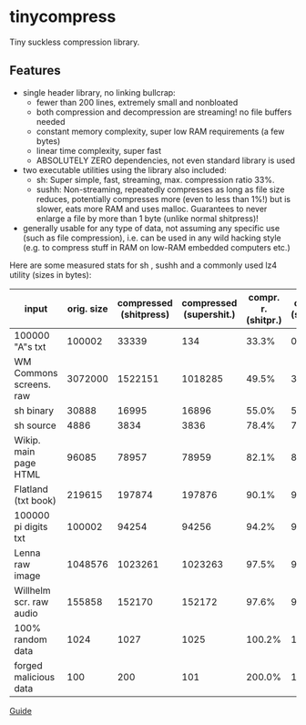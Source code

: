 # tinycompress

Tiny suckless compression library. 

## Features

- single header library, no linking bullcrap:
  - fewer than 200 lines, extremely small and nonbloated
  - both compression and decompression are streaming! no file buffers needed
  - constant memory complexity, super low RAM requirements (a few bytes)
  - linear time complexity, super fast
  - ABSOLUTELY ZERO dependencies, not even standard library is used
- two executable utilities using the library also included:
  - sh: Super simple, fast, streaming, max. compression ratio 33%.
  - sushh: Non-streaming, repeatedly compresses as long as file size
    reduces, potentially compresses more (even to less than 1%!) but is slower,
    eats more RAM and uses malloc. Guarantees to never enlarge a file by more
    than 1 byte (unlike normal shitpress)!
- generally usable for any type of data, not assuming any specific use (such as
  file compression), i.e. can be used in any wild hacking style (e.g. to
  compress stuff in RAM on low-RAM embedded computers etc.)


Here are some measured stats for sh , sushh and a commonly used
lz4 utility (sizes in bytes):

| input                   | orig. size | compressed (shitpress) | compressed (supershit.) | compr. r. (shitpr.) |  compr. r. (supersh.) | compressed (lz4) | compr. r. (lz4) |
| ----------------------- | ---------- | ---------------------- | ----------------------- | ------------------- | --------------------- | ---------------- | --------------- |
| 100000 "A"s txt         | 100002     | 33339                  | 134                     | 33.3%               | 0.1% !!!              | 422              | 42.0%           |
| WM Commons screens. raw | 3072000    | 1522151                | 1018285                 | 49.5%               | 33.1%                 | 721531           | 23.4%           |
| sh binary        | 30888      | 16995                  | 16896                   | 55.0%               | 54.7%                 | 12859            | 41.6%           |
| sh source        | 4886       | 3834                   | 3836                    | 78.4%               | 78.5%                 | 580              | 75.3%           |
| Wikip. main page HTML   | 96085      | 78957                  | 78959                   | 82.1%               | 82.1%                 | 32459            | 33.7%           |
| Flatland (txt book)     | 219615     | 197874                 | 197876                  | 90.1%               | 90.1%                 | 135782           | 61.8%           |
| 100000 pi digits txt    | 100002     | 94254                  | 94256                   | 94.2%               | 94.2%                 | 95354            | 95.3%           |
| Lenna raw image         | 1048576    | 1023261                | 1023263                 | 97.5%               | 97.5%                 | 1039481          | 99.1%           |
| Willhelm scr. raw audio | 155858     | 152170                 | 152172                  | 97.6%               | 97.6%                 | 152434           | 97.8%           |
| 100% random data        | 1024       | 1027                   | 1025                    | 100.2%              | 100.0%                | 1043             | 101.8%          |
| forged malicious data   | 100        | 200                    | 101                     | 200.0%              | 101.0%                | 30               | 30.0%           |

[Guide](https://a1bert.kapsi.fi/Dev/pucrunch/packing.html)

